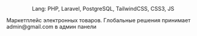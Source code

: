 <p align="center">Lang: PHP, Laravel, PostgreSQL, TailwindCSS, CSS3, JS</p>
<p align="left">Маркетплейс электронных товаров. Глобальные решения принимает admin@gmail.com в админ панели</p>
